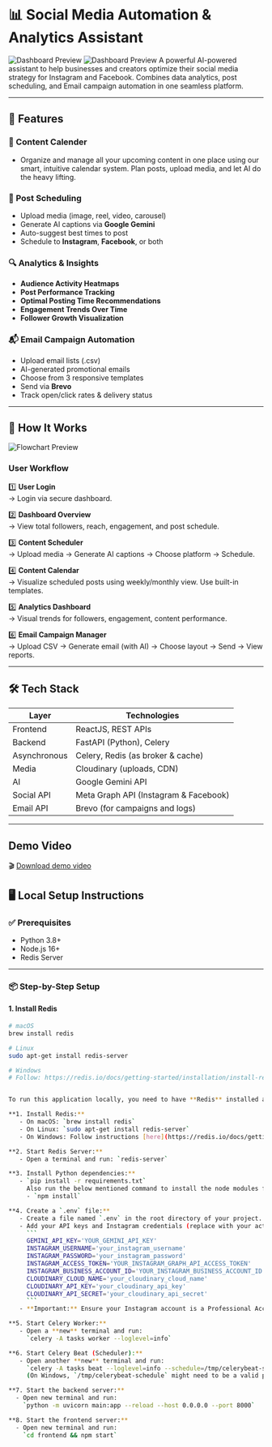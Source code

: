 # 📊 Social Media Automation & Analytics Assistant

![Dashboard Preview](https://github.com/sweathabalaji/The-social-sidekick/blob/1d895cbcc214ecb646165ad7b9fc4c4d1a8a0d27/Dashboard1.png)
![Dashboard Preview](https://github.com/sweathabalaji/The-social-sidekick/blob/e99aabd5bdd4edc4fffd5b3f125d993ca3db9661/Dashboard2.png)
A powerful AI-powered assistant to help businesses and creators optimize their social media strategy for Instagram and Facebook. Combines data analytics, post scheduling, and Email campaign automation in one seamless platform.

---

## 🚀 Features

### 📅 Content Calender 
- Organize and manage all your upcoming content in one place using our smart, intuitive calendar system. Plan posts, upload media, and let AI do the heavy lifting.


### 📅 Post Scheduling
- Upload media (image, reel, video, carousel)
- Generate AI captions via **Google Gemini**
- Auto-suggest best times to post
- Schedule to **Instagram**, **Facebook**, or both

### 🔍 Analytics & Insights
- **Audience Activity Heatmaps**
- **Post Performance Tracking**
- **Optimal Posting Time Recommendations**
- **Engagement Trends Over Time**
- **Follower Growth Visualization**

### 📬 Email Campaign Automation
- Upload email lists (.csv)
- AI-generated promotional emails
- Choose from 3 responsive templates
- Send via **Brevo**
- Track open/click rates & delivery status

---

## 🧠 How It Works
![Flowchart Preview](https://github.com/sweathabalaji/The-social-sidekick/blob/082b28ed2fd173c0958e6da02da5399b47271720/flowchart.png)

### User Workflow

1️⃣ **User Login**  
→ Login via secure dashboard.

2️⃣ **Dashboard Overview**  
→ View total followers, reach, engagement, and post schedule.

3️⃣ **Content Scheduler**  
→ Upload media → Generate AI captions → Choose platform → Schedule.

4️⃣ **Content Calendar**  
→ Visualize scheduled posts using weekly/monthly view. Use built-in templates.

5️⃣ **Analytics Dashboard**  
→ Visual trends for followers, engagement, content performance.

6️⃣ **Email Campaign Manager**  
→ Upload CSV → Generate email (with AI) → Choose layout → Send → View reports.

---

## 🛠️ Tech Stack

| Layer         | Technologies                              |
|--------------|-------------------------------------------|
| Frontend     | ReactJS, REST APIs                        |
| Backend      | FastAPI (Python), Celery                  |
| Asynchronous | Celery, Redis (as broker & cache)         |
| Media        | Cloudinary (uploads, CDN)                 |
| AI           | Google Gemini API                         |
| Social API   | Meta Graph API (Instagram & Facebook)     |
| Email API    | Brevo (for campaigns and logs)            |

---
## Demo Video
🎬 [Download demo video](https://github.com/sweathabalaji/The-social-sidekick/blob/1ae6e2b3e1d31d61804247946fb931f83fe6ce49/workingvid.mp4)

## 🖥️ Local Setup Instructions

### ✅ Prerequisites
- Python 3.8+
- Node.js 16+
- Redis Server

---

### 📦 Step-by-Step Setup

#### 1. Install Redis

```bash
# macOS
brew install redis

# Linux
sudo apt-get install redis-server

# Windows
# Follow: https://redis.io/docs/getting-started/installation/install-redis-on-windows/


To run this application locally, you need to have **Redis** installed and running, and then start **Celery Worker**, **Celery Beat**, and the **Streamlit app** in separate terminal windows.

**1. Install Redis:**
   - On macOS: `brew install redis`
   - On Linux: `sudo apt-get install redis-server`
   - On Windows: Follow instructions [here](https://redis.io/docs/getting-started/installation/install-redis-on-windows/)

**2. Start Redis Server:**
   - Open a terminal and run: `redis-server`

**3. Install Python dependencies:**
   - `pip install -r requirements.txt`
     Also run the below mentioned command to install the node modules from package.json:
     - `npm install`

**4. Create a `.env` file:**
   - Create a file named `.env` in the root directory of your project.
   - Add your API keys and Instagram credentials (replace with your actual values):
     ```
     GEMINI_API_KEY='YOUR_GEMINI_API_KEY'
     INSTAGRAM_USERNAME='your_instagram_username'
     INSTAGRAM_PASSWORD='your_instagram_password'
     INSTAGRAM_ACCESS_TOKEN='YOUR_INSTAGRAM_GRAPH_API_ACCESS_TOKEN'
     INSTAGRAM_BUSINESS_ACCOUNT_ID='YOUR_INSTAGRAM_BUSINESS_ACCOUNT_ID'
     CLOUDINARY_CLOUD_NAME='your_cloudinary_cloud_name'
     CLOUDINARY_API_KEY='your_cloudinary_api_key'
     CLOUDINARY_API_SECRET='your_cloudinary_api_secret'
     ```
   - **Important:** Ensure your Instagram account is a Professional Account (Creator or Business) and linked to a Facebook Page to use the Graph API. Obtain `INSTAGRAM_ACCESS_TOKEN` and `INSTAGRAM_BUSINESS_ACCOUNT_ID` via the [Facebook Graph API Explorer](https://developers.facebook.com/tools/explorer/).

**5. Start Celery Worker:**
   - Open a **new** terminal and run:
     `celery -A tasks worker --loglevel=info`

**6. Start Celery Beat (Scheduler):**
   - Open another **new** terminal and run:
     `celery -A tasks beat --loglevel=info --schedule=/tmp/celerybeat-schedule`
     (On Windows, `/tmp/celerybeat-schedule` might need to be a valid path like `C:\temp\celerybeat-schedule`)

**7. Start the backend server:**
  - Open new terminal and run:
    `python -m uvicorn main:app --reload --host 0.0.0.0 --port 8000`

**8. Start the frontend server:**
  - Open new terminal and run:
    `cd frontend && npm start`
 
